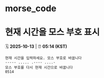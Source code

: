 # morse_code
# 현재 시간을 모스 부호 표시
<!-- MORSE_TIME_START -->
🗓️ **2025-10-13** | ⏰ **05:14 (KST)**

```
현재 시간을 입력하세요. 모스 부호로 바꿉니다
----- ..... .---- ....-
모스 부호를 다시 현재 시간으로 바꿉니다
0514
```
<!-- MORSE_TIME_END -->
